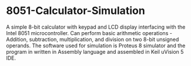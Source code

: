 # 8051-Calculator-Simulation
A simple 8-bit calculator with keypad and LCD display interfacing with the Intel 8051 microcontroller.
Can perform basic arithmetic operations - Addition, subtraction, multiplication, 
and division on two 8-bit unsigned operands. The software used for simulation is Proteus 8 simulator and
the program in written in Assembly language and assembled in Keil uVision 5 IDE.
